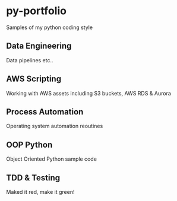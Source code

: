 # py-portfolio
Samples of my python coding style

## Data Engineering
Data pipelines etc..

## AWS Scripting
Working with AWS assets including S3 buckets, AWS RDS & Aurora

## Process Automation
Operating system automation reoutines

## OOP Python
Object Oriented Python sample code

## TDD & Testing
Maked it red, make it green!
